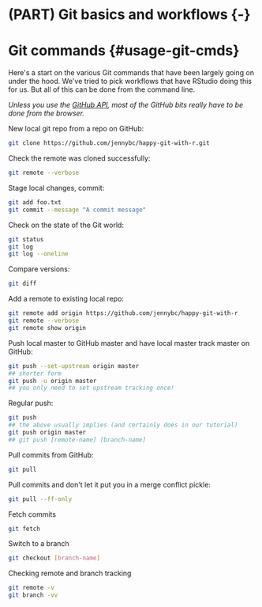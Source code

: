 # (PART) Git basics and workflows {-} 

# Git commands {#usage-git-cmds}

Here's a start on the various Git commands that have been largely going on under the hood. We've tried to pick workflows that have RStudio doing this for us. But all of this can be done from the command line.

*Unless you use the [GitHub API](https://developer.github.com/v3/), most of the GitHub bits really have to be done from the browser.*

New local git repo from a repo on GitHub:

``` bash
git clone https://github.com/jennybc/happy-git-with-r.git
```

Check the remote was cloned successfully:

``` bash
git remote --verbose
```

Stage local changes, commit:

``` bash
git add foo.txt
git commit --message "A commit message"
```

Check on the state of the Git world:

``` bash
git status
git log
git log --oneline
```

Compare versions:

``` bash
git diff
```

Add a remote to existing local repo:

``` bash
git remote add origin https://github.com/jennybc/happy-git-with-r
git remote --verbose
git remote show origin
```

Push local master to GitHub master and have local master track master on GitHub:

``` bash
git push --set-upstream origin master
## shorter form
git push -u origin master
## you only need to set upstream tracking once!
```

Regular push:

``` bash
git push 
## the above usually implies (and certainly does in our tutorial)
git push origin master
## git push [remote-name] [branch-name]
```

Pull commits from GitHub:

``` bash
git pull
```

Pull commits and don't let it put you in a merge conflict pickle:

``` bash
git pull --ff-only
```

Fetch commits

``` bash
git fetch
```

Switch to a branch

``` bash
git checkout [branch-name]
```

Checking remote and branch tracking

``` bash
git remote -v
git branch -vv
```
